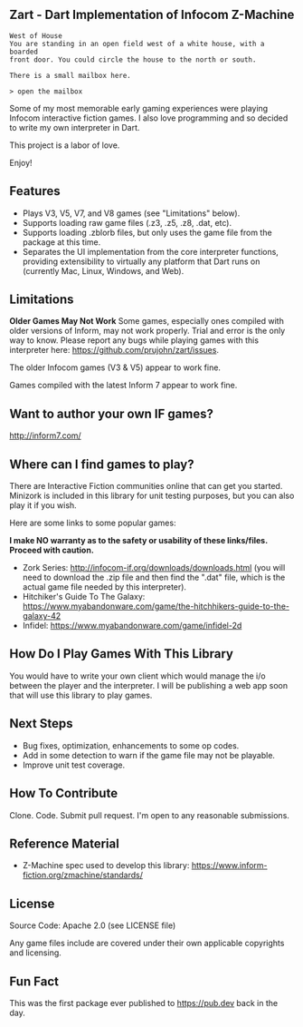 ## Zart - Dart Implementation of Infocom Z-Machine ##
	West of House
	You are standing in an open field west of a white house, with a boarded 
	front door. You could circle the house to the north or south.
	
	There is a small mailbox here.

	> open the mailbox

Some of my most memorable early gaming experiences were playing Infocom interactive fiction games.  I also love programming and so decided to write my own interpreter in Dart.

This project is a labor of love.
	
Enjoy!

## Features ##
* Plays V3, V5, V7, and V8 games (see "Limitations" below).
* Supports loading raw game files (.z3, .z5, .z8, .dat, etc).
* Supports loading .zblorb files, but only uses the game file from the package at this time.
* Separates the UI implementation from the core interpreter functions, providing extensibility to virtually any platform that Dart runs on (currently Mac, Linux, Windows, and Web).

## Limitations ##

**Older Games May Not Work**
Some games, especially ones compiled with older versions of Inform, may not work properly.  Trial and error is the only way to know.  Please report any bugs while playing games with this interpreter here: https://github.com/prujohn/zart/issues.

The older Infocom games (V3 & V5) appear to work fine.

Games compiled with the latest Inform 7 appear to work fine.

## Want to author your own IF games? ##
<http://inform7.com/>

## Where can I find games to play? ##
There are Interactive Fiction communities online that can get you started.  Minizork is included in this library for unit testing purposes, but you can also play it if you wish.

Here are some links to some popular games:

**I make NO warranty as to the safety or usability of these links/files.  Proceed with caution.**

* Zork Series: http://infocom-if.org/downloads/downloads.html  (you will need to download the .zip file and then find the ".dat" file, which is the actual game file needed by this interpreter).
* Hitchiker's Guide To The Galaxy: https://www.myabandonware.com/game/the-hitchhikers-guide-to-the-galaxy-42
* Infidel: https://www.myabandonware.com/game/infidel-2d

## How Do I Play Games With This Library
You would have to write your own client which would manage the i/o between the player and the interpreter.  I will be publishing a web app soon that will use this library to play games.

## Next Steps ##
* Bug fixes, optimization, enhancements to some op codes.
* Add in some detection to warn if the game file may not be playable.
* Improve unit test coverage.

## How To Contribute ##
Clone.  Code.  Submit pull request.  I'm open to any reasonable submissions.
    
## Reference Material ##
* Z-Machine spec used to develop this library: https://www.inform-fiction.org/zmachine/standards/

## License ##
Source Code: Apache 2.0 (see LICENSE file)

Any game files include are covered under their own applicable copyrights and licensing.

## Fun Fact ##
This was the first package ever published to https://pub.dev back in the day.